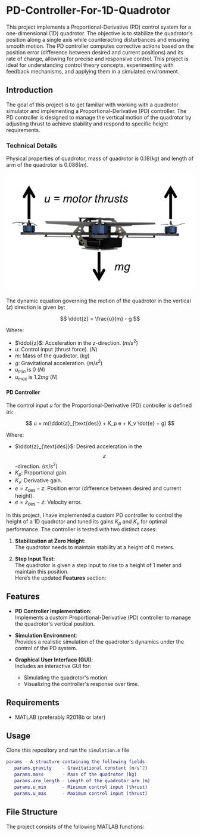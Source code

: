 # PD-Controller-For-1D-Quadrotor
This project implements a Proportional-Derivative (PD) control system for a one-dimensional (1D) quadrotor. The objective is to stabilize the quadrotor's position along a single axis while counteracting disturbances and ensuring smooth motion. The PD controller computes corrective actions based on the position error (difference between desired and current positions) and its rate of change, allowing for precise and responsive control. This project is ideal for understanding control theory concepts, experimenting with feedback mechanisms, and applying them in a simulated environment.

## Introduction  
The goal of this project is to get familiar with working with a quadrotor simulator and implementing a Proportional-Derivative (PD) controller. The PD controller is designed to manage the vertical motion of the quadrotor by adjusting thrust to achieve stability and respond to specific height requirements.  

### Technical Details  

Physical properties of quadrotor, mass of quadrotor is 0.18($kg$) and length of arm of the quadrotor is 0.086($m$).

![Quadrotor Schematic](Quadrotor_Schematic.png)

The dynamic equation governing the motion of the quadrotor in the vertical ($z$) direction is given by:  

$$
\ddot{z} = \frac{u}{m} - g
$$  

Where:  
- $\ddot{z}$: Acceleration in the $z$-direction. $(m/s^2)$  
- $u$: Control input (thrust force). $(N)$  
- $m$: Mass of the quadrotor. $(kg)$
- $g$: Gravitational acceleration. $(m/s^2)$
- $u_{min}$ is 0 $(N)$
- $u_{max}$ is $1.2mg$ $(N)$  

#### PD Controller  
The control input $u$ for the Proportional-Derivative (PD) controller is defined as:  

$$
u = m(\ddot{z}_{\text{des}} + K_p e + K_v \dot{e} + g)
$$  

Where:  
- $\ddot{z}_{\text{des}}$: Desired acceleration in the $$z$$-direction. $(m/s^2)$
- $K_p$: Proportional gain.  
- $K_v$: Derivative gain.  
- $e = z_{\text{des}} - z$: Position error (difference between desired and current height).  
- $\dot{e} = \dot{z}_{\text{des}} - \dot{z}$: Velocity error. 

In this project, I have implemented a custom PD controller to control the height of a 1D quadrotor and tuned its gains $K_p$ and $K_v$ for optimal performance. The controller is tested with two distinct cases:  

1. **Stabilization at Zero Height**:  
   The quadrotor needs to maintain stability at a height of 0 meters.  

2. **Step Input Test**:  
   The quadrotor is given a step input to rise to a height of 1 meter and maintain this position.  
Here’s the updated **Features** section:  

## Features  
- **PD Controller Implementation**:  
  Implements a custom Proportional-Derivative (PD) controller to manage the quadrotor's vertical position.  

- **Simulation Environment**:  
  Provides a realistic simulation of the quadrotor's dynamics under the control of the PD system.  

- **Graphical User Interface (GUI)**:  
  Includes an interactive GUI for:  
  - Simulating the quadrotor's motion.  
  - Visualizing the controller's response over time.

## Requirements
- MATLAB (preferably R2018b or later)

## Usage
Clone this repository and run the `simulation.m` file
```matlab
params - A structure containing the following fields:
   params.gravity    - Gravitational constant (m/s^2)
   params.mass       - Mass of the quadrotor (kg)
   params.arm_length - Length of the quadrotor arm (m)
   params.u_min      - Minimum control input (thrust)
   params.u_max      - Maximum control input (thrust)
```

## File Structure

The project consists of the following MATLAB functions:

